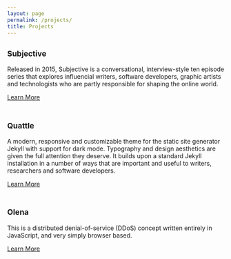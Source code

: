 ```yaml
---
layout: page
permalink: /projects/
title: Projects
---
```


## <small>Subjective</small>

Released in 2015, Subjective is a conversational, interview-style ten episode series that explores influencial writers, software developers, graphic artists and technologists who are partly responsible for shaping the online world.

[Learn More](/subjective/)
<br><br>

## <small>Quattle</small>

A modern, responsive and customizable theme for the static site generator Jekyll with support for dark mode. Typography and design aesthetics are given the full attention they deserve. It builds upon a standard Jekyll installation in a number of ways that are important and useful to writers, researchers and software developers.

[Learn More](/quattle/)
<br><br>

## <small>Olena</small>

This is a distributed denial-of-service (DDoS) concept written entirely in JavaScript, and very simply browser based.

[Learn More](/olena/)
<br><br>
